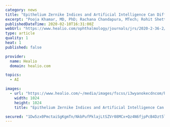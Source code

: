 ```yaml
---
category: news
title: "Epithelium Zernike Indices and Artificial Intelligence Can Differentiate Epithelial Remodeling Between Flap and Flapless Refractive Procedures"
excerpt: "Pooja Khamar, MD, PhD; Rachana Chandapura, MTech; Rohit Shetty, MD, PhD, FRCS; Zelda Dadachanji, MD; Gairik Kundu, MD; Yash Patel, MTech; Rudy M.M.A. Nuijts, MD, PhD; Abhijit Sinha Roy, PhD Journal of Refractive Surgery. 2020;36(2):97-103 https://doi.org/10.3928/1081597X-20200103-01 Posted February 10, 2020 Optical coherence tomography (OCT ..."
publishedDateTime: 2020-02-10T16:31:00Z
webUrl: "https://www.healio.com/ophthalmology/journals/jrs/2020-2-36-2/{42126c34-181e-4541-a810-8e5e387b6ece}/epithelium-zernike-indices-and-artificial-intelligence-can-differentiate-epithelial-remodeling-between-flap-and-flapless-refractive-procedures"
type: article
quality: 1
heat: 1
published: false

provider:
  name: Healio
  domain: healio.com

topics:
  - AI

images:
  - url: "https://www.healio.com/~/media/images/fscss/i3wyanokecdncom/healio_safe_image.png"
    width: 1024
    height: 1024
    title: "Epithelium Zernike Indices and Artificial Intelligence Can Differentiate Epithelial Remodeling Between Flap and Flapless Refractive Procedures"

secured: "1Dw5zx0PmctaiSgKgmTn/NkbPufPklajLtSZVr08MCx+Qz4N6fjpPcB4Dzt5l/NM8vmtZphYfr6V+zoCNGRL/oatMFRfXgRICGpGqwde2R9IwHfSdkCHFA+9vQiVcHvi0v1BMvZxjvSZrar+0wPo631Fbn7LLyqB/3ZR+RQme19azO6PlTYeKaEWsvdrjv1RPpu0sgJyUHa7U5kST7b1SZCwkwterNYijxnGAfRUanhUD0mIMFbjGZQsyjA8XBuW1rM1ahxW5Bw5gYlGcuT5ZINWudSyfJUah/qF1AqyrYW+PlXd9VKP8fraH+EFAyQZ;+UpssTE+Y45ySCCE5MInlQ=="
---
```


